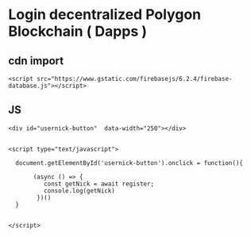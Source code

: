 # Login decentralized Polygon Blockchain ( Dapps )

## cdn import

```
<script src="https://www.gstatic.com/firebasejs/6.2.4/firebase-database.js"></script>
```
## JS 
```
<div id="usernick-button"  data-width="250"></div>


<script type="text/javascript">

  document.getElementById('usernick-button').onclick = function(){

       (async () => {
          const getNick = await register;
          console.log(getNick)
        })()
  }


</script>

```
